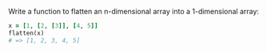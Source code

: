 Write a function to flatten an n-dimensional array into a 1-dimensional array:

```ruby
x = [1, [2, [3]], [4, 5]]
flatten(x)
# => [1, 2, 3, 4, 5]
```